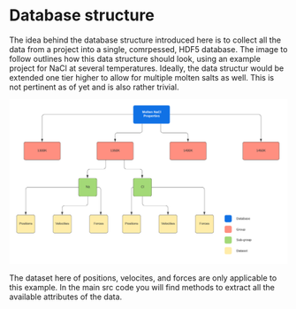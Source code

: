 # Database structure

The idea behind the database structure introduced here is to collect all the data from a project into a single, comrpessed, HDF5 database. The image to follow outlines how this data structure should look, using an example project for NaCl at several temperatures. Ideally, the data structur would be extended one tier higher to allow for multiple molten salts as well. This is not pertinent as of yet and is also rather trivial. 

![database architecture](database_design.png)

The dataset here of positions, velocites, and forces are only applicable to this example. In the main src code you will find methods to extract all the available attributes of the data.
